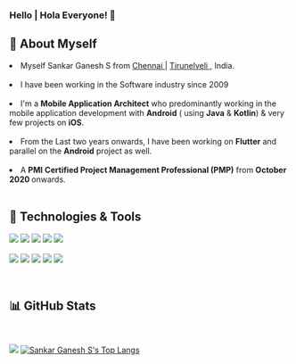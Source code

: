 ### Hello | Hola Everyone! 👋

  ## 💭 About Myself

  <li> Myself Sankar Ganesh S from <a href ="https://www.openstreetmap.org/?mlat=13.0838&mlon=80.1841#map=11/13.0838/80.1841"> Chennai </a> | <a href ="https://www.openstreetmap.org/?mlat=8.7296&mlon=77.6852#map=11/8.7296/77.6852"> Tirunelveli </a>, India. </li> <br/>

  <li> I have been working in the Software industry since 2009 </li> <br/>

  <li> I'm a <b>Mobile Application Architect</b> who predominantly working in the mobile application development with <b>Android</b> ( using <b>Java</b> & <b>Kotlin</b>) & very few projects on <b>iOS</b>.</li> <br/>
  
  <li> From the Last two years onwards, I have been working on <b>Flutter</b> and parallel on the <b>Android</b>   project as well. </li> <br/>

  <li> A <b>PMI</b>  <b>Certified Project Management Professional (PMP)</b> from <b>October 2020 </b> onwards. </li>
  <br/>
  
  ## 🔧 Technologies & Tools
   
  ![](https://img.shields.io/badge/Code-Android-informational?style=for-the-badge&logo=Android&logoColor=162f57&color=c1dff7&labelColor=c1dff7)
  ![](https://img.shields.io/badge/Code-iOS-informational?style=for-the-badge&logo=iOS&logoColor=162f57&color=c1dff7&labelColor=c1dff7)
  ![](https://img.shields.io/badge/Code-flutter-informational?style=for-the-badge&logo=flutter&logoColor=162f57&color=c1dff7&labelColor=c1dff7)
  ![](https://img.shields.io/badge/Code-HTML-informational?style=for-the-badge&logo=HTML&logoColor=162f57&color=c1dff7&labelColor=c1dff7)
  ![](https://img.shields.io/badge/Code-Javascript-informational?style=for-the-badge&logo=Javascript&logoColor=162f57&color=c1dff7&labelColor=c1dff7)
    <br/> <br/>
  ![](https://img.shields.io/badge/Code-Hibernate-informational?style=for-the-badge&logo=Hibernate&logoColor=162f57&color=c1dff7&labelColor=c1dff7)
  ![](https://img.shields.io/badge/Code-PostgreSQL-informational?style=for-the-badge&logo=PostgreSQL&logoColor=162f57&color=c1dff7&labelColor=c1dff7)
  ![](https://img.shields.io/badge/Code-Spring-informational?style=for-the-badge&logo=Spring&logoColor=162f57&color=c1dff7&labelColor=c1dff7)
  ![](https://img.shields.io/badge/Code-SQL-informational?style=for-the-badge&logo=SQL&logoColor=162f57&color=c1dff7&labelColor=c1dff7)
  ![](https://img.shields.io/badge/Code-Spring-informational?style=for-the-badge&logo=Spring&logoColor=162f57&color=c1dff7&labelColor=c1dff7)

 <br/>
 
 ## 📊 GitHub Stats
  
  <br/>
  
<img src="https://github-readme-stats.vercel.app/api?username=sankarganesh&show_icons=true"/>  [![Sankar Ganesh S's Top Langs](https://github-readme-stats.vercel.app/api/top-langs/?username=sankarganesh&layout=compact)](https://github.com/anuraghazra/github-readme-stats)


